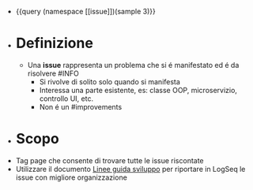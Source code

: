 - {{query (namespace [[issue]])(sample 3)}}
- # Definizione
	- Una **issue** rappresenta un problema che si é manifestato ed é da risolvere #INFO
		- Si rivolve di solito solo quando si manifesta
		- Interessa una parte esistente, es: classe OOP, microservizio, controllo UI, etc.
		- Non é un #improvements
- # Scopo
- Tag page che consente di trovare tutte le issue riscontate
- Utilizzare il documento [Linee guida sviluppo](https://docs.google.com/document/d/1a7bF6bTtYzgwUMKCcsmfhycHUbsjbBHsOpT1MGEvvNg/edit?pli=1#heading=h.qb8anohdadd2) per riportare in LogSeq le issue con migliore organizzazione